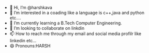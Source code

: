 - 👋 Hi, I’m @harshkava
- 👀 I’m interested in a coading like a language is c++,java and python etc....
- 🌱 I’m currently learning a B.Tech Computer Engineering.
- 💞️ I’m looking to collaborate on linkdin 
- 📫 How to reach me through my email and social media profilr like linkedin etc...
- 😄 Pronouns:HARSH


<!---
harshkava01/harshkava01 is a ✨ special ✨ repository because its `README.md` (this file) appears on your GitHub profile.
You can click the Preview link to take a look at your changes.
--->
